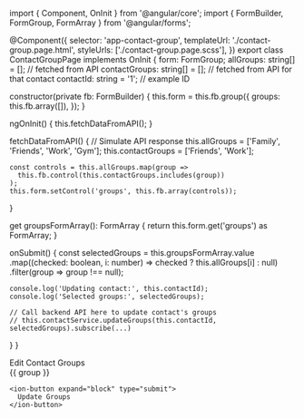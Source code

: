 import { Component, OnInit } from '@angular/core';
import { FormBuilder, FormGroup, FormArray } from '@angular/forms';

@Component({
  selector: 'app-contact-group',
  templateUrl: './contact-group.page.html',
  styleUrls: ['./contact-group.page.scss'],
})
export class ContactGroupPage implements OnInit {
  form: FormGroup;
  allGroups: string[] = [];        // fetched from API
  contactGroups: string[] = [];   // fetched from API for that contact
  contactId: string = '1';        // example ID

  constructor(private fb: FormBuilder) {
    this.form = this.fb.group({
      groups: this.fb.array([]),
    });
  }

  ngOnInit() {
    this.fetchDataFromAPI();
  }

  fetchDataFromAPI() {
    // Simulate API response
    this.allGroups = ['Family', 'Friends', 'Work', 'Gym'];
    this.contactGroups = ['Friends', 'Work'];

    const controls = this.allGroups.map(group =>
      this.fb.control(this.contactGroups.includes(group))
    );
    this.form.setControl('groups', this.fb.array(controls));
  }

  get groupsFormArray(): FormArray {
    return this.form.get('groups') as FormArray;
  }

  onSubmit() {
    const selectedGroups = this.groupsFormArray.value
      .map((checked: boolean, i: number) => checked ? this.allGroups[i] : null)
      .filter(group => group !== null);

    console.log('Updating contact:', this.contactId);
    console.log('Selected groups:', selectedGroups);

    // Call backend API here to update contact's groups
    // this.contactService.updateGroups(this.contactId, selectedGroups).subscribe(...)
  }
}



<ion-header>
  <ion-toolbar>
    <ion-title>Edit Contact Groups</ion-title>
  </ion-toolbar>
</ion-header>

<ion-content class="ion-padding">
  <form [formGroup]="form" (ngSubmit)="onSubmit()">
    <ion-list>
      <ion-item *ngFor="let group of allGroups; let i = index">
        <ion-label>{{ group }}</ion-label>
        <ion-checkbox
          slot="end"
          [formControlName]="i"
          formArrayName="groups">
        </ion-checkbox>
      </ion-item>
    </ion-list>

    <ion-button expand="block" type="submit">
      Update Groups
    </ion-button>
  </form>
</ion-content>